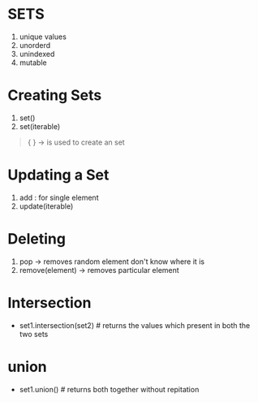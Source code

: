# SETS

1. unique values
2. unorderd
3. unindexed
4. mutable
   

# Creating Sets
1. set()
2. set(iterable)
   
> { } -> is used to create an set

# Updating a Set
1. add : for single element
2. update(iterable)
   
# Deleting 
1. pop -> removes random element don't know where it is
2. remove(element) -> removes particular element

# Intersection
* set1.intersection(set2) # returns the values which present in both the two sets
  
# union
* set1.union() # returns both together without repitation